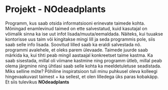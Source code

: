 # Projekt - **NO**deadplants

Programm, kus saab otsida informatsiooni erinevate taimede kohta. Mõningad enamlevinud taimed on ette salvestatud, kuid kasutajal on võimalik sinna ka ise uut infot lisada/muuta/eemaldada. Näiteks, kui tuuakse kontorisse uus taim või kingitakse mingi lill ja seda programmis pole, siis saab selle info lisada.  Soovitud lilled saab ka eraldi salvestada nö. programmi avalehele, et oleks parem ülevaade.  Taimede juurde saab märkida ka, kui tihti peab mingil aastaajal konkreetset taime kastma. Ka saab sisestada, millal oli viimane kastmine ning programm ütleb, millal peab olema järgmine ning ühtlasi saab selle kohta ka meeldetuletuse seadistada.  
Miks selline mõte? Põhiline inspiratsioon tuli minu puhkusel oleva kolleegi hingevaakuvast taimest + ka sellest, et olen lilledega üks paras kobakäpp.  Et siis tulevikus **NOdeadplants**